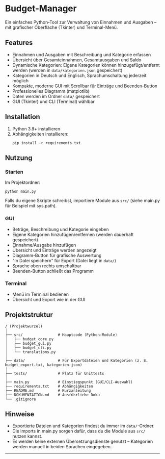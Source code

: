 # Budget-Manager

Ein einfaches Python-Tool zur Verwaltung von Einnahmen und Ausgaben – mit grafischer Oberfläche (Tkinter) und Terminal-Menü.

## Features
- Einnahmen und Ausgaben mit Beschreibung und Kategorie erfassen
- Übersicht über Gesamteinnahmen, Gesamtausgaben und Saldo
- Dynamische Kategorien: Eigene Kategorien können hinzugefügt/entfernt werden (werden in `data/kategorien.json` gespeichert)
- Kategorien in Deutsch und Englisch, Sprachumschaltung jederzeit möglich
- Kompakte, moderne GUI mit Scrollbar für Einträge und Beenden-Button
- Professionelles Diagramm (matplotlib)
- Daten werden im Ordner `data/` gespeichert
- GUI (Tkinter) und CLI (Terminal) wählbar

## Installation
1. Python 3.8+ installieren
2. Abhängigkeiten installieren:
   ```
   pip install -r requirements.txt
   ```

## Nutzung
### Starten
Im Projektordner:
```
python main.py
```
Falls du eigene Skripte schreibst, importiere Module aus `src/` (siehe main.py für Beispiel mit sys.path).

### GUI
- Beträge, Beschreibung und Kategorie eingeben
- Eigene Kategorien hinzufügen/entfernen (werden dauerhaft gespeichert)
- Einnahme/Ausgabe hinzufügen
- Übersicht und Einträge werden angezeigt
- Diagramm-Button für grafische Auswertung
- "In Datei speichern" für Export (Datei liegt in `data/`)
- Sprache oben rechts umschaltbar
- Beenden-Button schließt das Programm

### Terminal
- Menü im Terminal bedienen
- Übersicht und Export wie in der GUI

## Projektstruktur
```
/ (Projektwurzel)
│
├── src/                # Hauptcode (Python-Module)
│   ├── budget_core.py
│   ├── budget_gui.py
│   ├── budget_cli.py
│   └── translations.py
│
├── data/               # Für Exportdateien und Kategorien (z. B. budget_export.txt, kategorien.json)
│
├── tests/              # Platz für Unittests
│
├── main.py             # Einstiegspunkt (GUI/CLI-Auswahl)
├── requirements.txt    # Abhängigkeiten
├── README.md           # Kurzanleitung
├── DOKUMENTATION.md    # Ausführliche Doku
└── .gitignore
```

## Hinweise
- Exportierte Dateien und Kategorien findest du immer im `data/`-Ordner.
- Die Imports in main.py sorgen dafür, dass du die Module aus `src/` nutzen kannst.
- Es werden keine externen Übersetzungsdienste genutzt – Kategorien werden manuell in beiden Sprachen eingegeben.

---